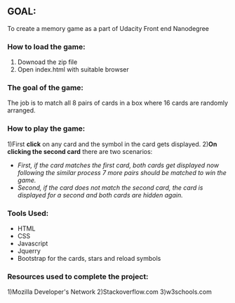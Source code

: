 ## GOAL:
To create a memory game as a part of Udacity Front end Nanodegree

### How to load the game:
1) Downoad the zip file
2) Open index.html with suitable browser

### The goal of the game:
The job is to match all 8 pairs of cards in a box where 16 cards are randomly arranged.

### How to play the game:
1)First **click** on any card and the symbol in the card gets displayed.
2)**On clicking the second card** there are two scenarios:
- _First, if the card matches the first card, both cards get displayed now 		following the similar process 7 more pairs should be matched to win the 		game._
- _Second, if the card does not match the second card, the card is displayed 		for a second and both cards are hidden again._


### Tools Used:
- HTML
- CSS
- Javascript
- Jquerry
- Bootstrap for the cards, stars and reload symbols


### Resources used to complete the project:
1)Mozilla Developer's Network
2)Stackoverflow.com
3)w3schools.com
